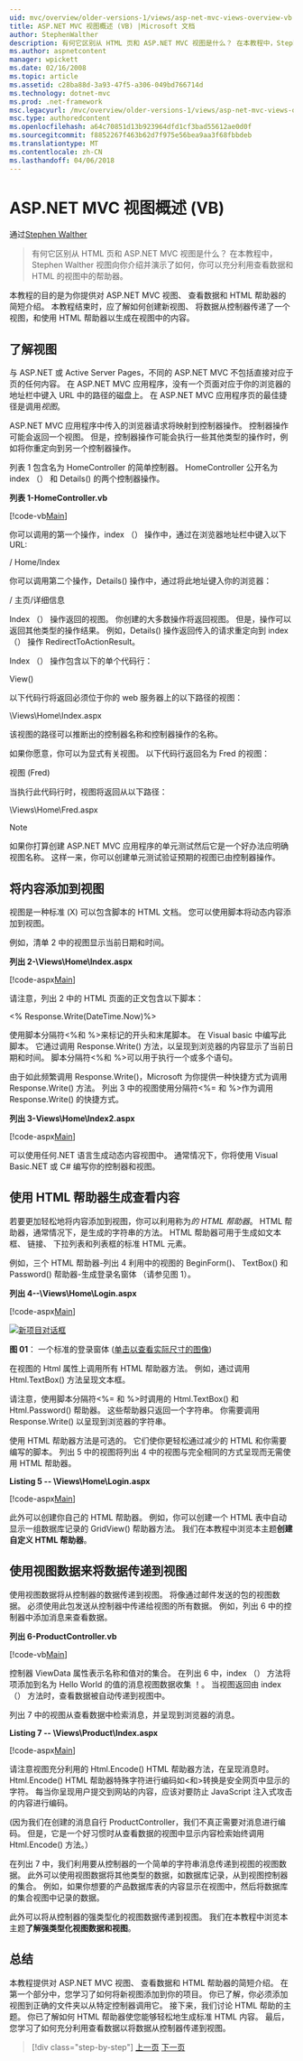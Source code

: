 ```yaml
---
uid: mvc/overview/older-versions-1/views/asp-net-mvc-views-overview-vb
title: ASP.NET MVC 视图概述 (VB) |Microsoft 文档
author: StephenWalther
description: 有何它区别从 HTML 页和 ASP.NET MVC 视图是什么？ 在本教程中，Stephen Walther 向您介绍视图，并演示如何 t...
ms.author: aspnetcontent
manager: wpickett
ms.date: 02/16/2008
ms.topic: article
ms.assetid: c28ba88d-3a93-47f5-a306-049bd766714d
ms.technology: dotnet-mvc
ms.prod: .net-framework
msc.legacyurl: /mvc/overview/older-versions-1/views/asp-net-mvc-views-overview-vb
msc.type: authoredcontent
ms.openlocfilehash: a64c70851d13b923964dfd1cf3bad55612ae0d0f
ms.sourcegitcommit: f8852267f463b62d7f975e56bea9aa3f68fbbdeb
ms.translationtype: MT
ms.contentlocale: zh-CN
ms.lasthandoff: 04/06/2018
---
```

<a name="aspnet-mvc-views-overview-vb"></a>ASP.NET MVC 视图概述 (VB)
====================
通过[Stephen Walther](https://github.com/StephenWalther)

> 有何它区别从 HTML 页和 ASP.NET MVC 视图是什么？ 在本教程中，Stephen Walther 视图向你介绍并演示了如何，你可以充分利用查看数据和 HTML 的视图中的帮助器。


本教程的目的是为你提供对 ASP.NET MVC 视图、 查看数据和 HTML 帮助器的简短介绍。 本教程结束时，应了解如何创建新视图、 将数据从控制器传递了一个视图，和使用 HTML 帮助器以生成在视图中的内容。

## <a name="understanding-views"></a>了解视图

与 ASP.NET 或 Active Server Pages，不同的 ASP.NET MVC 不包括直接对应于页的任何内容。 在 ASP.NET MVC 应用程序，没有一个页面对应于你的浏览器的地址栏中键入 URL 中的路径的磁盘上。 在 ASP.NET MVC 应用程序页的最佳捷径是调用*视图*。

ASP.NET MVC 应用程序中传入的浏览器请求将映射到控制器操作。 控制器操作可能会返回一个视图。 但是，控制器操作可能会执行一些其他类型的操作时，例如将你重定向到另一个控制器操作。

列表 1 包含名为 HomeController 的简单控制器。 HomeController 公开名为 index （） 和 Details() 的两个控制器操作。

**列表 1-HomeController.vb**

[!code-vb[Main](asp-net-mvc-views-overview-vb/samples/sample1.vb)]

你可以调用的第一个操作，index （） 操作中，通过在浏览器地址栏中键入以下 URL:

/ Home/Index

你可以调用第二个操作，Details() 操作中，通过将此地址键入你的浏览器：

/ 主页/详细信息

Index （） 操作返回的视图。 你创建的大多数操作将返回视图。 但是，操作可以返回其他类型的操作结果。 例如，Details() 操作返回传入的请求重定向到 index （） 操作 RedirectToActionResult。

Index （） 操作包含以下的单个代码行：

View()

以下代码行将返回必须位于你的 web 服务器上的以下路径的视图：

\Views\Home\Index.aspx

该视图的路径可以推断出的控制器名称和控制器操作的名称。

如果你愿意，你可以为显式有关视图。 以下代码行返回名为 Fred 的视图：

视图 (Fred)

当执行此代码行时，视图将返回从以下路径：

\Views\Home\Fred.aspx

> [!NOTE] 
> 
> 如果你打算创建 ASP.NET MVC 应用程序的单元测试然后它是一个好办法应明确视图名称。 这样一来，你可以创建单元测试验证预期的视图已由控制器操作。


## <a name="adding-content-to-a-view"></a>将内容添加到视图

视图是一种标准 (X) 可以包含脚本的 HTML 文档。 您可以使用脚本将动态内容添加到视图。

例如，清单 2 中的视图显示当前日期和时间。

**列出 2-\Views\Home\Index.aspx**

[!code-aspx[Main](asp-net-mvc-views-overview-vb/samples/sample2.aspx)]

请注意，列出 2 中的 HTML 页面的正文包含以下脚本：

&lt;% Response.Write(DateTime.Now)%&gt;

使用脚本分隔符&lt;%和 %&gt;来标记的开头和末尾脚本。 在 Visual basic 中编写此脚本。 它通过调用 Response.Write() 方法，以呈现到浏览器的内容显示了当前日期和时间。 脚本分隔符&lt;%和 %&gt;可以用于执行一个或多个语句。

由于如此频繁调用 Response.Write()，Microsoft 为你提供一种快捷方式为调用 Response.Write() 方法。 列出 3 中的视图使用分隔符&lt;%= 和 %&gt;作为调用 Response.Write() 的快捷方式。

**列出 3-Views\Home\Index2.aspx**

[!code-aspx[Main](asp-net-mvc-views-overview-vb/samples/sample3.aspx)]

可以使用任何.NET 语言生成动态内容视图中。 通常情况下，你将使用 Visual Basic.NET 或 C# 编写你的控制器和视图。

## <a name="using-html-helpers-to-generate-view-content"></a>使用 HTML 帮助器生成查看内容

若要更加轻松地将内容添加到视图，你可以利用称为*的 HTML 帮助器*。 HTML 帮助器，通常情况下，是生成的字符串的方法。 HTML 帮助器可用于生成如文本框、 链接、 下拉列表和列表框的标准 HTML 元素。

例如，三个 HTML 帮助器-列出 4 利用中的视图的 BeginForm()、 TextBox() 和 Password() 帮助器-生成登录名窗体 （请参见图 1）。

**列出 4--\Views\Home\Login.aspx**

[!code-aspx[Main](asp-net-mvc-views-overview-vb/samples/sample4.aspx)]


[![新项目对话框](asp-net-mvc-views-overview-vb/_static/image1.jpg)](asp-net-mvc-views-overview-vb/_static/image1.png)

**图 01**： 一个标准的登录窗体 ([单击以查看实际尺寸的图像](asp-net-mvc-views-overview-vb/_static/image2.png))


在视图的 Html 属性上调用所有 HTML 帮助器方法。 例如，通过调用 Html.TextBox() 方法呈现文本框。

请注意，使用脚本分隔符&lt;%= 和 %&gt;时调用的 Html.TextBox() 和 Html.Password() 帮助器。 这些帮助器只返回一个字符串。 你需要调用 Response.Write() 以呈现到浏览器的字符串。

使用 HTML 帮助器方法是可选的。 它们使你更轻松通过减少的 HTML 和你需要编写的脚本。 列出 5 中的视图将列出 4 中的视图与完全相同的方式呈现而无需使用 HTML 帮助器。

**Listing 5 -- \Views\Home\Login.aspx**

[!code-aspx[Main](asp-net-mvc-views-overview-vb/samples/sample5.aspx)]

此外可以创建你自己的 HTML 帮助器。 例如，你可以创建一个 HTML 表中自动显示一组数据库记录的 GridView() 帮助器方法。 我们在本教程中浏览本主题**创建自定义 HTML 帮助器**。

## <a name="using-view-data-to-pass-data-to-a-view"></a>使用视图数据来将数据传递到视图

使用视图数据将从控制器的数据传递到视图。 将像通过邮件发送的包的视图数据。 必须使用此包发送从控制器中传递给视图的所有数据。 例如，列出 6 中的控制器中添加消息来查看数据。

**列出 6-ProductController.vb**

[!code-vb[Main](asp-net-mvc-views-overview-vb/samples/sample6.vb)]

控制器 ViewData 属性表示名称和值对的集合。 在列出 6 中，index （） 方法将项添加到名为 Hello World 的值的消息视图数据收集 ！。 当视图返回由 index （） 方法时，查看数据被自动传递到视图中。

列出 7 中的视图从查看数据中检索消息，并呈现到浏览器的消息。

**Listing 7 -- \Views\Product\Index.aspx**

[!code-aspx[Main](asp-net-mvc-views-overview-vb/samples/sample7.aspx)]

请注意视图充分利用的 Html.Encode() HTML 帮助器方法，在呈现消息时。 Html.Encode() HTML 帮助器特殊字符进行编码如&lt;和&gt;转换是安全网页中显示的字符。 每当你呈现用户提交到网站的内容，应该对要防止 JavaScript 注入式攻击的内容进行编码。

(因为我们在创建的消息自行 ProductController，我们不真正需要对消息进行编码。 但是，它是一个好习惯时从查看数据的视图中显示内容检索始终调用 Html.Encode() 方法。）

在列出 7 中，我们利用要从控制器的一个简单的字符串消息传递到视图的视图数据。 此外可以使用视图数据将其他类型的数据，如数据库记录，从到视图控制器的集合。 例如，如果你想要的产品数据库表的内容显示在视图中，然后将数据库的集合视图中记录的数据。

此外可以将从控制器的强类型化的视图数据传递到视图。 我们在本教程中浏览本主题**了解强类型化视图数据和视图**。

## <a name="summary"></a>总结

本教程提供对 ASP.NET MVC 视图、 查看数据和 HTML 帮助器的简短介绍。 在第一个部分中，您学习了如何将新视图添加到你的项目。 你已了解，你必须添加视图到正确的文件夹以从特定控制器调用它。 接下来，我们讨论 HTML 帮助的主题。 你已了解如何 HTML 帮助器使您能够轻松地生成标准 HTML 内容。 最后，您学习了如何充分利用查看数据以将数据从控制器传递到视图。

> [!div class="step-by-step"]
> [上一页](passing-data-to-view-master-pages-cs.md)
> [下一页](creating-custom-html-helpers-vb.md)
